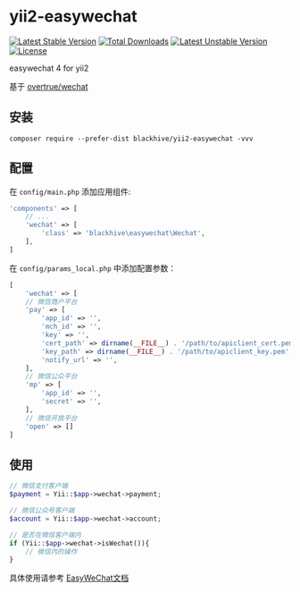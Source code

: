 # yii2-easywechat

[![Latest Stable Version](https://poser.pugx.org/blackhive/yii2-easywechat/v/stable)](https://packagist.org/packages/blackhive/yii2-easywechat)
[![Total Downloads](https://poser.pugx.org/blackhive/yii2-easywechat/downloads)](https://packagist.org/packages/blackhive/yii2-easywechat)
[![Latest Unstable Version](https://poser.pugx.org/blackhive/yii2-easywechat/v/unstable)](https://packagist.org/packages/blackhive/yii2-easywechat)
[![License](https://poser.pugx.org/blackhive/yii2-easywechat/license)](https://packagist.org/packages/blackhive/yii2-easywechat)

easywechat 4 for yii2

基于 [overtrue/wechat](https://github.com/overtrue/wechat)

## 安装

```shell
composer require --prefer-dist blackhive/yii2-easywechat -vvv
```

## 配置

在 `config/main.php` 添加应用组件:

```php
'components' => [
	// ...
	'wechat' => [
		'class' => 'blackhive\easywechat\Wechat',
	],
]
```

在 `config/params_local.php` 中添加配置参数：

```php
[
    'wechat' => [
    // 微信商户平台
    'pay' => [
        'app_id' => '',
        'mch_id' => '',
        'key' => '',
        'cert_path' => dirname(__FILE__) . '/path/to/apiclient_cert.pem', // 绝对路径！！！！
        'key_path' => dirname(__FILE__) . '/path/to/apiclient_key.pem',  // 绝对路径！！！！
        'notify_url' => '',
    ],
    // 微信公众平台
    'mp' => [
        'app_id' => '',
        'secret' => '',
    ],
    // 微信开放平台
    'open' => []
]
```

## 使用

```php
// 微信支付客户端
$payment = Yii::$app->wechat->payment;

// 微信公众号客户端
$account = Yii::$app->wechat->account;

// 是否在微信客户端内
if (Yii::$app->wechat->isWechat()){
    // 微信内的操作
}
```

具体使用请参考 [EasyWeChat文档](https://www.easywechat.com/docs/master)
